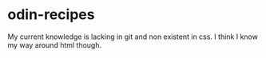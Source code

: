 # odin-recipes

My current knowledge is lacking in git and non existent in css.
I think I know my way around html though.